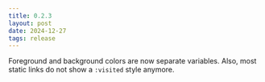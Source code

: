 ```yaml
---
title: 0.2.3
layout: post
date: 2024-12-27
tags: release
---
```

Foreground and background colors are now separate variables. Also, most static links do not show a `:visited` style anymore.